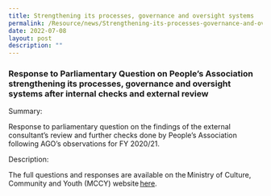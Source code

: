 ```yaml
---
title: Strengthening its processes, governance and oversight systems
permalink: /Resource/news/Strengthening-its-processes-governance-and-oversight-systems
date: 2022-07-08
layout: post
description: ""
---
```

### Response to Parliamentary Question on People’s Association strengthening its processes, governance and oversight systems after internal checks and external review

Summary: 

Response to parliamentary question on the findings of the external consultant’s review and further checks done by People’s Association following AGO’s observations for FY 2020/21. 

Description: 

The full questions and responses are available on the Ministry of Culture, Community and Youth (MCCY) website [here](https://www.mccy.gov.sg/about-us/news-and-resources/parliamentary-matters/2022/July/peoples-association-processes-governance-oversight-systems-internal-checks-external-review).